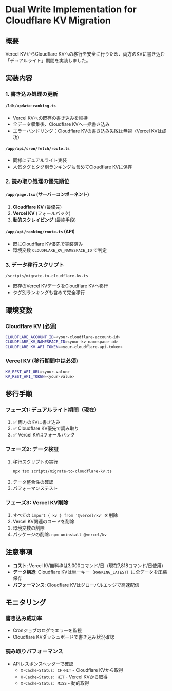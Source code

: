 # Dual Write Implementation for Cloudflare KV Migration

## 概要

Vercel KVからCloudflare KVへの移行を安全に行うため、両方のKVに書き込む「デュアルライト」期間を実装しました。

## 実装内容

### 1. 書き込み処理の更新

#### `/lib/update-ranking.ts`
- Vercel KVへの既存の書き込みを維持
- 全データ収集後、Cloudflare KVへ一括書き込み
- エラーハンドリング：Cloudflare KVの書き込み失敗は無視（Vercel KVは成功）

#### `/app/api/cron/fetch/route.ts`
- 同様にデュアルライト実装
- 人気タグとタグ別ランキングも含めてCloudflare KVに保存

### 2. 読み取り処理の優先順位

#### `/app/page.tsx` (サーバーコンポーネント)
1. **Cloudflare KV** (最優先)
2. **Vercel KV** (フォールバック)
3. **動的スクレイピング** (最終手段)

#### `/app/api/ranking/route.ts` (API)
- 既にCloudflare KV優先で実装済み
- 環境変数 `CLOUDFLARE_KV_NAMESPACE_ID` で判定

### 3. データ移行スクリプト

`/scripts/migrate-to-cloudflare-kv.ts`
- 既存のVercel KVデータをCloudflare KVへ移行
- タグ別ランキングも含めて完全移行

## 環境変数

### Cloudflare KV (必須)
```bash
CLOUDFLARE_ACCOUNT_ID=<your-cloudflare-account-id>
CLOUDFLARE_KV_NAMESPACE_ID=<your-kv-namespace-id>
CLOUDFLARE_KV_API_TOKEN=<your-cloudflare-api-token>
```

### Vercel KV (移行期間中は必須)
```bash
KV_REST_API_URL=<your-value>
KV_REST_API_TOKEN=<your-value>
```

## 移行手順

### フェーズ1: デュアルライト期間（現在）
1. ✅ 両方のKVに書き込み
2. ✅ Cloudflare KV優先で読み取り
3. ✅ Vercel KVはフォールバック

### フェーズ2: データ検証
1. 移行スクリプトの実行
   ```bash
   npx tsx scripts/migrate-to-cloudflare-kv.ts
   ```
2. データ整合性の確認
3. パフォーマンステスト

### フェーズ3: Vercel KV削除
1. すべての `import { kv } from '@vercel/kv'` を削除
2. Vercel KV関連のコードを削除
3. 環境変数の削除
4. パッケージの削除: `npm uninstall @vercel/kv`

## 注意事項

- **コスト**: Vercel KV無料枠は3,000コマンド/日（現在7,818コマンド/日使用）
- **データ構造**: Cloudflare KVは単一キー（`RANKING_LATEST`）に全データを圧縮保存
- **パフォーマンス**: Cloudflare KVはグローバルエッジで高速配信

## モニタリング

### 書き込み成功率
- Cronジョブのログでエラーを監視
- Cloudflare KVダッシュボードで書き込み状況確認

### 読み取りパフォーマンス
- APIレスポンスヘッダーで確認
  - `X-Cache-Status: CF-HIT` - Cloudflare KVから取得
  - `X-Cache-Status: HIT` - Vercel KVから取得
  - `X-Cache-Status: MISS` - 動的取得